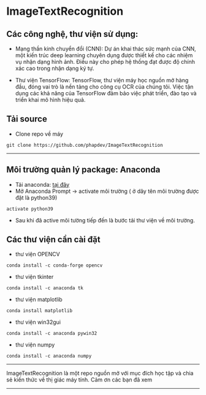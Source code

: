 # ImageTextRecognition

## Các công nghệ, thư viện sử dụng:

- Mạng thần kinh chuyển đổi (CNN): Dự án khai thác sức mạnh của CNN, một kiến ​​trúc deep learning chuyên dụng được thiết kế cho các nhiệm vụ nhận dạng hình ảnh. Điều này cho phép hệ thống đạt được độ chính xác cao trong nhận dạng ký tự.

- Thư viện TensorFlow: TensorFlow, thư viện máy học nguồn mở hàng đầu, đóng vai trò là nền tảng cho công cụ OCR của chúng tôi. Việc tận dụng các khả năng của TensorFlow đảm bảo việc phát triển, đào tạo và triển khai mô hình hiệu quả.

## Tải source
- Clone repo về máy

```pwh 
git clone https://github.com/phapdev/ImageTextRecognition
```
***
## Môi trường quản lý package: Anaconda
  - Tải anaconda: [tại đây](https://www.anaconda.com/download)
  - Mở Anaconda Prompt -> activate môi trường ( ở dây tên môi trường được đặt là python39)
```pwh
activate python39 
```
  - Sau khi đã active môi tường tiếp đến là bước tải thư viện về môi trường.
## Các thư viện cần cài đặt
  - thư viện OPENCV
```pwh
conda install -c conda-forge opencv
```
  - thư viện tkinter
```pwh
conda install -c anaconda tk
```
  - thư viện matplotlib
```pwh
conda install matplotlib
```
  - thư viện win32gui
```pwh
conda install -c anaconda pywin32
```
  - thư viện numpy
```pwh
conda install -c anaconda numpy
```



***
ImageTextRecognition là một repo nguồn mở với mục đích học tập và chia sẻ kiến thức về thị giác máy tính.
Cảm ơn các bạn đã xem 
***
